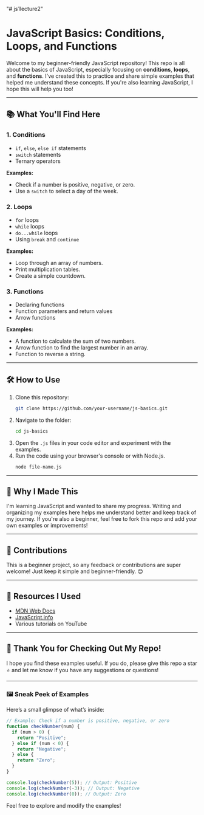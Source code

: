 "# js1lecture2" 
# JavaScript Basics: Conditions, Loops, and Functions

Welcome to my beginner-friendly JavaScript repository! This repo is all about the basics of JavaScript, especially focusing on **conditions**, **loops**, and **functions**. I've created this to practice and share simple examples that helped me understand these concepts. If you're also learning JavaScript, I hope this will help you too!

---

## 📚 What You'll Find Here

### 1. **Conditions**
- `if`, `else`, `else if` statements
- `switch` statements
- Ternary operators

**Examples:**
- Check if a number is positive, negative, or zero.
- Use a `switch` to select a day of the week.

### 2. **Loops**
- `for` loops
- `while` loops
- `do...while` loops
- Using `break` and `continue`

**Examples:**
- Loop through an array of numbers.
- Print multiplication tables.
- Create a simple countdown.

### 3. **Functions**
- Declaring functions
- Function parameters and return values
- Arrow functions

**Examples:**
- A function to calculate the sum of two numbers.
- Arrow function to find the largest number in an array.
- Function to reverse a string.

---

## 🛠️ How to Use

1. Clone this repository:
   ```bash
   git clone https://github.com/your-username/js-basics.git
   ```
2. Navigate to the folder:
   ```bash
   cd js-basics
   ```
3. Open the `.js` files in your code editor and experiment with the examples.
4. Run the code using your browser's console or with Node.js.
   ```bash
   node file-name.js
   ```

---

## 🌟 Why I Made This
I'm learning JavaScript and wanted to share my progress. Writing and organizing my examples here helps me understand better and keep track of my journey. If you're also a beginner, feel free to fork this repo and add your own examples or improvements!

---

## 🤝 Contributions
This is a beginner project, so any feedback or contributions are super welcome! Just keep it simple and beginner-friendly. 😊

---

## 📖 Resources I Used
- [MDN Web Docs](https://developer.mozilla.org/en-US/docs/Web/JavaScript)
- [JavaScript.info](https://javascript.info/)
- Various tutorials on YouTube

---

## 🎉 Thank You for Checking Out My Repo!
I hope you find these examples useful. If you do, please give this repo a star ⭐ and let me know if you have any suggestions or questions!

---

### 🖼️ Sneak Peek of Examples
Here’s a small glimpse of what’s inside:

```javascript
// Example: Check if a number is positive, negative, or zero
function checkNumber(num) {
  if (num > 0) {
    return "Positive";
  } else if (num < 0) {
    return "Negative";
  } else {
    return "Zero";
  }
}

console.log(checkNumber(5)); // Output: Positive
console.log(checkNumber(-3)); // Output: Negative
console.log(checkNumber(0)); // Output: Zero
```

Feel free to explore and modify the examples!

